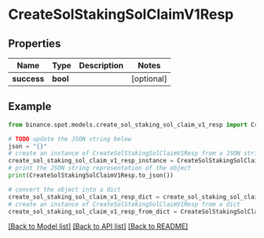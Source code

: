 # CreateSolStakingSolClaimV1Resp


## Properties

Name | Type | Description | Notes
------------ | ------------- | ------------- | -------------
**success** | **bool** |  | [optional] 

## Example

```python
from binance.spot.models.create_sol_staking_sol_claim_v1_resp import CreateSolStakingSolClaimV1Resp

# TODO update the JSON string below
json = "{}"
# create an instance of CreateSolStakingSolClaimV1Resp from a JSON string
create_sol_staking_sol_claim_v1_resp_instance = CreateSolStakingSolClaimV1Resp.from_json(json)
# print the JSON string representation of the object
print(CreateSolStakingSolClaimV1Resp.to_json())

# convert the object into a dict
create_sol_staking_sol_claim_v1_resp_dict = create_sol_staking_sol_claim_v1_resp_instance.to_dict()
# create an instance of CreateSolStakingSolClaimV1Resp from a dict
create_sol_staking_sol_claim_v1_resp_from_dict = CreateSolStakingSolClaimV1Resp.from_dict(create_sol_staking_sol_claim_v1_resp_dict)
```
[[Back to Model list]](../README.md#documentation-for-models) [[Back to API list]](../README.md#documentation-for-api-endpoints) [[Back to README]](../README.md)


